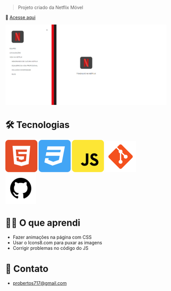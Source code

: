 > Projeto criado da Netflix Móvel

🔗  [Acesse aqui](https://prdsilva80.github.io/trabalhe-na-netflix/)


![preview](./.github/preview.png)

# 🛠️ Tecnologias

![preview](./.github/html5.svg) ![preview](./.github/css3.svg) ![preview](./.github/javascript.svg) ![preview](./.github/git.svg) ![preview](./.github/github.svg)

# 👨‍🎓 O que aprendi

- Fazer animações na página com CSS
- Usar o Icons8.com para puxar as imagens
- Corrigir problemas no código do JS

# 📧 Contato

- probertos717@gmail.com